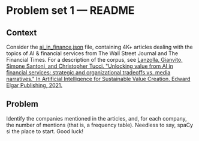 # Problem set 1 — README

## Context

Consider the [ai_in_finance.json][1] file, containing 4K+ articles dealing with
the topics of  AI & financial services from The Wall Street Journal and The
Financial Times. For a description of the corpus, see [Lanzolla, Gianvito,
Simone Santoni, and Christopher Tucci. "Unlocking value from AI in financial
services: strategic and organizational tradeoffs vs. media narratives." In
Artificial Intelligence for Sustainable Value Creation. Edward Elgar Publishing,
2021.][2]

## Problem

Identify the companies mentioned in the articles, and, for each company, the 
number of mentions (that is, a frequency table). Needless to say, spaCy si the 
place to start. Good luck!

[1]: https://github.com/simoneSantoni/NLP-orgs-markets/blob/master/sampleData/econNewspaper/ai_in_finance.json
[2]: https://github.com/simoneSantoni/NLP-orgs-markets/blob/46dad729070a5125c95adc214abbec312cae7077/sampleData/econNewspaper/lanzolla_santoni_tucci.pdf